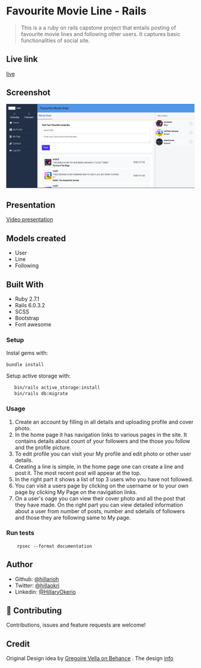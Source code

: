 # Favourite Movie Line - Rails

> This is a a ruby on rails capstone project  that entails posting of favourite movie lines and following other users. It captures basic functionalities of social site.

## Live link
[live](https://shielded-sierra-49313.herokuapp.com/login)

## Screenshot 
![screenshot](./app/assets/images/screenshoot.png)

## Presentation
[Video presentation](https://www.loom.com/share/3f34ddfa78db420d806ff92fe31bd9c5)

## Models created
- User
- Line
- Following

## Built With

- Ruby 2.7.1
- Rails 6.0.3.2
- SCSS
- Bootstrap
- Font awesome

### Setup

Instal gems with:

```
bundle install
```

Setup active storage with:

```
   bin/rails active_storage:install 
   bin/rails db:migrate
```

### Usage

1. Create an account by filling in all details and uploading profile and cover photo.
2. In the home page it has navigation links to various pages in the site. It contains details about count of your followers and the those you follow and the profile picture.
3. To edit profile you can visit your My profile and edit photo or other user details.
4. Creating a line is simple, in the home page one can create a line and post it. The most recent post will appear at the top.
5. In the right part it shows a list of top 3 users who you have not followed.
6. You can visit a users page by clicking on the username or to your own page by clicking My Page on the navigation links.
7. On a user's oage you can view their cover photo and all the post that they have made. On the right part you can view detailed information about a user from number of posts, number and sdetails of followers and those they are following same to My page. 



### Run tests

```
    rpsec --format documentation
```

## Author

- Github: [@hillarioh](https://github.com/hillarioh)
- Twitter: [@hillaokri](https://twitter.com/hillaokri)
- Linkedin: [@HillaryOkerio](https://www.linkedin.com/in/hillaryokerio/)

## 🤝 Contributing

Contributions, issues and feature requests are welcome!

## Credit

Original  Design idea by [Gregoire Vella on Behance](https://www.behance.net/gregoirevella) .
The design  [info](https://www.behance.net/gallery/14286087/Twitter-Redesign-of-UI-details)
